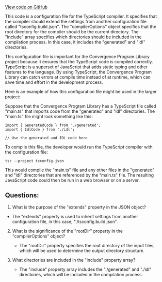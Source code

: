 [View code on GitHub](https://github.com/convergence-rfq/convergence-program-library/psyoptions-american-instrument/js/tsconfig.json)

This code is a configuration file for the TypeScript compiler. It specifies that the compiler should extend the settings from another configuration file called "tsconfig.build.json". The "compilerOptions" object specifies that the root directory for the compiler should be the current directory. The "include" array specifies which directories should be included in the compilation process. In this case, it includes the "generated" and "idl" directories.

This configuration file is important for the Convergence Program Library project because it ensures that the TypeScript code is compiled correctly. TypeScript is a superset of JavaScript that adds static typing and other features to the language. By using TypeScript, the Convergence Program Library can catch errors at compile time instead of at runtime, which can save time and effort in the development process.

Here is an example of how this configuration file might be used in the larger project:

Suppose that the Convergence Program Library has a TypeScript file called "main.ts" that imports code from the "generated" and "idl" directories. The "main.ts" file might look something like this:

```
import { GeneratedCode } from './generated';
import { IdlCode } from './idl';

// Use the generated and IDL code here
```

To compile this file, the developer would run the TypeScript compiler with the configuration file:

```
tsc --project tsconfig.json
```

This would compile the "main.ts" file and any other files in the "generated" and "idl" directories that are referenced by the "main.ts" file. The resulting JavaScript code could then be run in a web browser or on a server.
## Questions: 
 1. What is the purpose of the "extends" property in the JSON object?
   - The "extends" property is used to inherit settings from another configuration file, in this case, "./tsconfig.build.json".

2. What is the significance of the "rootDir" property in the "compilerOptions" object?
   - The "rootDir" property specifies the root directory of the input files, which will be used to determine the output directory structure.

3. What directories are included in the "include" property array?
   - The "include" property array includes the "./generated" and "./idl" directories, which will be included in the compilation process.